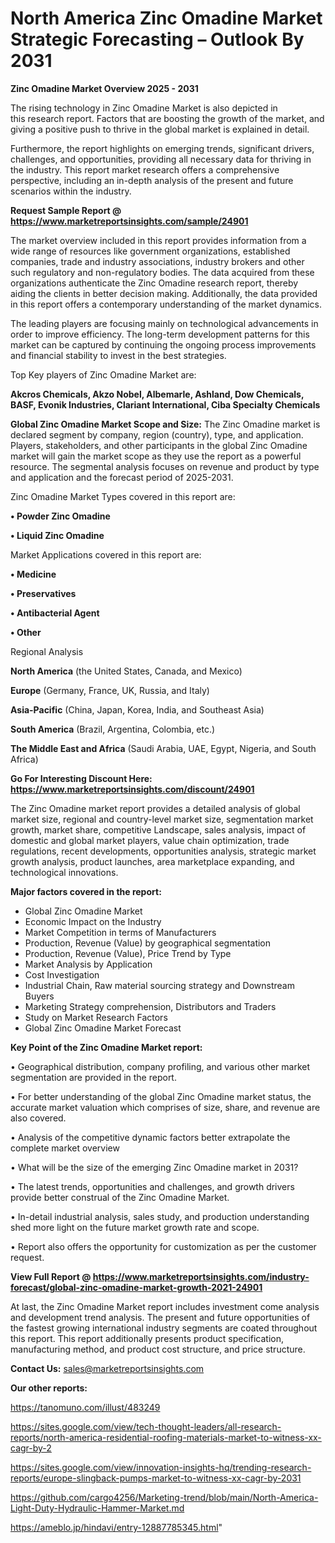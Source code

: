 # North America Zinc Omadine Market Strategic Forecasting – Outlook By 2031

<Strong> Zinc Omadine Market Overview 2025 - 2031</strong>

The rising technology in Zinc Omadine Market is also depicted in this research report. Factors that are boosting the growth of the market, and giving a positive push to thrive in the global market is explained in detail.

Furthermore, the report highlights on emerging trends, significant drivers, challenges, and opportunities, providing all necessary data for thriving in the industry. This report market research offers a comprehensive perspective, including an in-depth analysis of the present and future scenarios within the industry.

<strong>Request Sample Report @ <a href=https://www.marketreportsinsights.com/sample/24901>https://www.marketreportsinsights.com/sample/24901</a></strong>

The market overview included in this report provides information from a wide range of resources like government organizations, established companies, trade and industry associations, industry brokers and other such regulatory and non-regulatory bodies. The data acquired from these organizations authenticate the Zinc Omadine research report, thereby aiding the clients in better decision making. Additionally, the data provided in this report offers a contemporary understanding of the market dynamics.

The leading players are focusing mainly on technological advancements in order to improve efficiency. The long-term development patterns for this market can be captured by continuing the ongoing process improvements and financial stability to invest in the best strategies.

Top Key players of Zinc Omadine Market are:

<strong>Akcros Chemicals, Akzo Nobel, Albemarle, Ashland, Dow Chemicals, BASF, Evonik Industries, Clariant International, Ciba Specialty Chemicals</strong>

<strong><b>Global Zinc Omadine Market Scope and Size:</b></strong>
The Zinc Omadine market is declared segment by company, region (country), type, and application. Players, stakeholders, and other participants in the global Zinc Omadine market will gain the market scope as they use the report as a powerful resource. The segmental analysis focuses on revenue and product by type and application and the forecast period of 2025-2031.

Zinc Omadine Market Types covered in this report are:

<strong>• Powder Zinc Omadine

• Liquid Zinc Omadine</strong>

Market Applications covered in this report are:

<strong>• Medicine

• Preservatives

• Antibacterial Agent

• Other</strong> 

Regional Analysis

<strong>North America</strong> (the United States, Canada, and Mexico)

<strong>Europe</strong> (Germany, France, UK, Russia, and Italy)

<strong>Asia-Pacific</strong> (China, Japan, Korea, India, and Southeast Asia)

<strong>South America</strong> (Brazil, Argentina, Colombia, etc.)

<strong>The Middle East and Africa</strong> (Saudi Arabia, UAE, Egypt, Nigeria, and South Africa)

<strong>Go For Interesting Discount Here: <a href=https://www.marketreportsinsights.com/discount/24901>https://www.marketreportsinsights.com/discount/24901</a></strong>

The Zinc Omadine market report provides a detailed analysis of global market size, regional and country-level market size, segmentation market growth, market share, competitive Landscape, sales analysis, impact of domestic and global market players, value chain optimization, trade regulations, recent developments, opportunities analysis, strategic market growth analysis, product launches, area marketplace expanding, and technological innovations.

<strong><b>Major factors covered in the report:</b></strong>
<ul>
  <li>Global Zinc Omadine Market </li>
  <li>Economic Impact on the Industry</li>
  <li>Market Competition in terms of Manufacturers</li>
  <li>Production, Revenue (Value) by geographical segmentation</li>
  <li>Production, Revenue (Value), Price Trend by Type</li>
  <li>Market Analysis by Application</li>
  <li>Cost Investigation</li>
  <li>Industrial Chain, Raw material sourcing strategy and Downstream Buyers</li>
  <li>Marketing Strategy comprehension, Distributors and Traders</li>
  <li>Study on Market Research Factors</li>
  <li>Global Zinc Omadine Market Forecast</li>
</ul>

<strong><b>Key Point of the Zinc Omadine Market report:</b></strong>

• Geographical distribution, company profiling, and various other market segmentation are provided in the report.

• For better understanding of the global Zinc Omadine market status, the accurate market valuation which comprises of size, share, and revenue are also covered.

• Analysis of the competitive dynamic factors better extrapolate the complete market overview

• What will be the size of the emerging Zinc Omadine market in 2031?

• The latest trends, opportunities and challenges, and growth drivers provide better construal of the Zinc Omadine Market.

• In-detail industrial analysis, sales study, and production understanding shed more light on the future market growth rate and scope.

• Report also offers the opportunity for customization as per the customer request.

<strong><b>View Full Report @ <a href=https://www.marketreportsinsights.com/industry-forecast/global-zinc-omadine-market-growth-2021-24901>https://www.marketreportsinsights.com/industry-forecast/global-zinc-omadine-market-growth-2021-24901</a></b></strong>


At last, the Zinc Omadine Market report includes investment come analysis and development trend analysis. The present and future opportunities of the fastest growing international industry segments are coated throughout this report. This report additionally presents product specification, manufacturing method, and product cost structure, and price structure.

<strong>Contact Us:</strong>
sales@marketreportsinsights.com

<strong>Our other reports:</strong>

<a href=https://tanomuno.com/illust/483249>https://tanomuno.com/illust/483249</a>

<a href=https://sites.google.com/view/tech-thought-leaders/all-research-reports/north-america-residential-roofing-materials-market-to-witness-xx-cagr-by-2>https://sites.google.com/view/tech-thought-leaders/all-research-reports/north-america-residential-roofing-materials-market-to-witness-xx-cagr-by-2</a>

<a href=https://sites.google.com/view/innovation-insights-hq/trending-research-reports/europe-slingback-pumps-market-to-witness-xx-cagr-by-2031>https://sites.google.com/view/innovation-insights-hq/trending-research-reports/europe-slingback-pumps-market-to-witness-xx-cagr-by-2031</a>

<a href=https://github.com/cargo4256/Marketing-trend/blob/main/North-America-Light-Duty-Hydraulic-Hammer-Market.md>https://github.com/cargo4256/Marketing-trend/blob/main/North-America-Light-Duty-Hydraulic-Hammer-Market.md</a>

<a href=https://ameblo.jp/hindavi/entry-12887785345.html>https://ameblo.jp/hindavi/entry-12887785345.html</a>"
